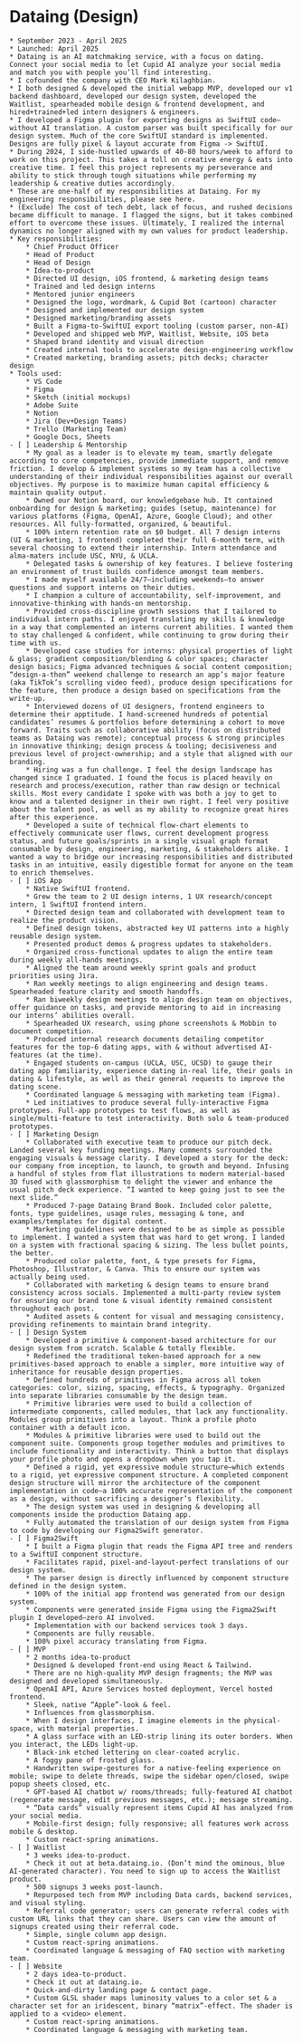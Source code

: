 # Dataing (Design)

    * September 2023 - April 2025
    * Launched: April 2025
    * Dataing is an AI matchmaking service, with a focus on dating. Connect your social media to let Cupid AI analyze your social media and match you with people you’ll find interesting.
    * I cofounded the company with CEO Mark Kilaghbian.
    * I both designed & developed the initial webapp MVP, developed our v1 backend dashboard, developed our design system, developed the Waitlist, spearheaded mobile design & frontend development, and hired+trained+led intern designers & engineers.
    * I developed a Figma plugin for exporting designs as SwiftUI code—without AI translation. A custom parser was built specifically for our design system. Much of the core SwiftUI standard is implemented. Designs are fully pixel & layout accurate from Figma -> SwiftUI.
    * During 2024, I side-hustled upwards of 40-80 hours/week to afford to work on this project. This takes a toll on creative energy & eats into creative time. I feel this project represents my perseverance and ability to stick through tough situations while performing my leadership & creative duties accordingly.
    * These are one-half of my responsibilities at Dataing. For my engineering responsibilities, please see here.
    * (Exclude) The cost of tech debt, lack of focus, and rushed decisions became difficult to manage. I flagged the signs, but it takes combined effort to overcome these issues. Ultimately, I realized the internal dynamics no longer aligned with my own values for product leadership.
    * Key responsibilities:
        * Chief Product Officer
        * Head of Product
        * Head of Design
        * Idea-to-product
        * Directed UI design, iOS frontend, & marketing design teams
        * Trained and led design interns
        * Mentored junior engineers
        * Designed the logo, wordmark, & Cupid Bot (cartoon) character
        * Designed and implemented our design system
        * Designed marketing/branding assets
        * Built a Figma-to-SwiftUI export tooling (custom parser, non-AI)
        * Developed and shipped web MVP, Waitlist, Website, iOS beta
        * Shaped brand identity and visual direction
        * Created internal tools to accelerate design-engineering workflow
        * Created marketing, branding assets; pitch decks; character design
    * Tools used:
        * VS Code
        * Figma
        * Sketch (initial mockups)
        * Adobe Suite
        * Notion
        * Jira (Dev+Design Teams)
        * Trello (Marketing Team)
        * Google Docs, Sheets
    - [ ] Leadership & Mentorship
        * My goal as a leader is to elevate my team, smartly delegate according to core competencies, provide immediate support, and remove friction. I develop & implement systems so my team has a collective understanding of their individual responsibilities against our overall objectives. My purpose is to maximize human capital efficiency & maintain quality output.
        * Owned our Notion board, our knowledgebase hub. It contained onboarding for design & marketing; guides (setup, maintenance) for various platforms (Figma, OpenAI, Azure, Google Cloud); and other resources. All fully-formatted, organized, & beautiful.
        * 100% intern retention rate on $0 budget. All 7 design interns (UI & marketing, 1 frontend) completed their full 6-month term, with several choosing to extend their internship. Intern attendance and alma-maters include USC, NYU, & UCLA.
        * Delegated tasks & ownership of key features. I believe fostering an environment of trust builds confidence amongst team members.
        * I made myself available 24/7–including weekends–to answer questions and support interns on their duties.
        * I champion a culture of accountability, self-improvement, and innovative-thinking with hands-on mentorship.
        * Provided cross-discipline growth sessions that I tailored to individual intern paths. I enjoyed translating my skills & knowledge in a way that complemented an interns current abilities. I wanted them to stay challenged & confident, while continuing to grow during their time with us.
        * Developed case studies for interns: physical properties of light & glass; gradient composition/blending & color spaces; character design basics; Figma advanced techniques & social content composition; “design-a-thon” weekend challenge to research an app’s major feature (aka TikTok’s scrolling video feed), produce design specifications for the feature, then produce a design based on specifications from the write-up.
        * Interviewed dozens of UI designers, frontend engineers to determine their apptitude. I hand-screened hundreds of potential candidates’ resumes & portfolios before determining a cohort to move forward. Traits such as collaborative ability (focus on distributed teams as Dataing was remote); conceptual process & strong principles in innovative thinking; design process & tooling; decisiveness and previous level of project-ownership; and a style that aligned with our branding.
        * Hiring was a fun challenge. I feel the design landscape has changed since I graduated. I found the focus is placed heavily on research and process/execution, rather than raw design or technical skills. Most every candidate I spoke with was both a joy to get to know and a talented designer in their own right. I feel very positive about the talent pool, as well as my ability to recognize great hires after this experience.
        * Developed a suite of technical flow-chart elements to effectively communicate user flows, current development progress status, and future goals/sprints in a single visual graph format consumable by design, engineering, marketing, & stakeholders alike. I wanted a way to bridge our increasing responsibilities and distributed tasks in an intuitive, easily digestible format for anyone on the team to enrich themselves.
    - [ ] iOS App
        * Native SwiftUI frontend.
        * Grew the team to 2 UI design interns, 1 UX research/concept intern, 1 SwiftUI frontend intern.
        * Directed design team and collaborated with development team to realize the product vision.
        * Defined design tokens, abstracted key UI patterns into a highly reusable design system.
        * Presented product demos & progress updates to stakeholders.
        * Organized cross-functional updates to align the entire team during weekly all-hands meetings.
        * Aligned the team around weekly sprint goals and product priorities using Jira.
        * Ran weekly meetings to align engineering and design teams. Spearheaded feature clarity and smooth handoffs.
        * Ran biweekly design meetings to align design team on objectives, offer guidance on tasks, and provide mentoring to aid in increasing our interns’ abilities overall.
        * Spearheaded UX research, using phone screenshots & Mobbin to document competition.
        * Produced internal research documents detailing competitor features for the top-6 dating apps, with & without advertised AI-features (at the time).
        * Engaged students on-campus (UCLA, USC, UCSD) to gauge their dating app familiarity, experience dating in-real life, their goals in dating & lifestyle, as well as their general requests to improve the dating scene.
        * Coordinated language & messaging with marketing team (Figma).
        * Led initiatives to produce several fully-interactive Figma prototypes. Full-app prototypes to test flows, as well as single/multi-feature to test interactivity. Both solo & team-produced prototypes.
    - [ ] Marketing Design
        * Collaborated with executive team to produce our pitch deck. Landed several key funding meetings. Many comments surrounded the engaging visuals & message clarity. I developed a story for the deck: our company from inception, to launch, to growth and beyond. Infusing a handful of styles from flat illustrations to modern material-based 3D fused with glassmorphism to delight the viewer and enhance the usual pitch deck experience. “I wanted to keep going just to see the next slide.”
        * Produced 7-page Dataing Brand Book. Included color palette, fonts, type guidelines, usage rules, messaging & tone, and examples/templates for digital content.
        * Marketing guidelines were designed to be as simple as possible to implement. I wanted a system that was hard to get wrong. I landed on a system with fractional spacing & sizing. The less bullet points, the better.
        * Produced color palette, font, & type presets for Figma, Photoshop, Illustrator, & Canva. This to ensure our system was actually being used.
        * Collaborated with marketing & design teams to ensure brand consistency across socials. Implemented a multi-party review system for ensuring our brand tone & visual identity remained consistent throughout each post.
        * Audited assets & content for visual and messaging consistency, providing refinements to maintain brand integrity.
    - [ ] Design System
        * Developed a primitive & component-based architecture for our design system from scratch. Scalable & totally flexible.
        * Redefined the traditional token-based approach for a new primitives-based approach to enable a simpler, more intuitive way of inheritance for reusable design properties.
        * Defined hundreds of primitives in Figma across all token categories: color, sizing, spacing, effects, & typography. Organized into separate libraries consumable by the design team.
        * Primitive libraries were used to build a collection of intermediate components, called modules, that lack any functionality. Modules group primitives into a layout. Think a profile photo container with a default icon.
        * Modules & primitive libraries were used to build out the component suite. Components group together modules and primitives to include functionality and interactivity. Think a button that displays your profile photo and opens a dropdown when you tap it.
        * Defined a rigid, yet expressive module structure–which extends to a rigid, yet expressive component structure. A completed component design structure will mirror the architecture of the component implementation in code–a 100% accurate representation of the component as a design, without sacrificing a designer’s flexibility.
        * The design system was used in designing & developing all components inside the production Dataing app.
        * Fully automated the translation of our design system from Figma to code by developing our Figma2Swift generator.
    - [ ] Figma2Swift
        * I built a Figma plugin that reads the Figma API tree and renders to a SwiftUI component structure.
        * Facilitates rapid, pixel-and-layout-perfect translations of our design system.
        * The parser design is directly influenced by component structure defined in the design system.
        * 100% of the initial app frontend was generated from our design system.
        * Components were generated inside Figma using the Figma2Swift plugin I developed–zero AI involved.
        * Implementation with our backend services took 3 days.
        * Components are fully reusable.
        * 100% pixel accuracy translating from Figma.
    - [ ] MVP
        * 2 months idea-to-product
        * Designed & developed front-end using React & Tailwind.
        * There are no high-quality MVP design fragments; the MVP was designed and developed simultaneously.
        * OpenAI API, Azure Services hosted deployment, Vercel hosted frontend.
        * Sleek, native “Apple”-look & feel.
        * Influences from glassmorphism.
        * When I design interfaces, I imagine elements in the physical-space, with material properties.
        * A glass surface with an LED-strip lining its outer borders. When you interact, the LEDs light-up.
        * Black-ink etched lettering on clear-coated acrylic.
        * A foggy pane of frosted glass.
        * Handwritten swipe-gestures for a native-feeling experience on mobile; swipe to delete threads, swipe the sidebar open/closed, swipe popup sheets closed, etc.
        * GPT-based AI chatbot w/ rooms/threads; fully-featured AI chatbot (regenerate message, edit previous messages, etc.); message streaming.
        * “Data cards” visually represent items Cupid AI has analyzed from your social media.
        * Mobile-first design; fully responsive; all features work across mobile & desktop.
        * Custom react-spring animations.
    - [ ] Waitlist
        * 3 weeks idea-to-product.
        * Check it out at beta.dataing.io. (Don’t mind the ominous, blue AI-generated character). You need to sign up to access the Waitlist product.
        * 500 signups 3 weeks post-launch.
        * Repurposed tech from MVP including Data cards, backend services, and visual styling.
        * Referral code generator; users can generate referral codes with custom URL links that they can share. Users can view the amount of signups created using their referral code.
        * Simple, single column app design.
        * Custom react-spring animations.
        * Coordinated language & messaging of FAQ section with marketing team.
    - [ ] Website
        * 2 days idea-to-product.
        * Check it out at dataing.io.
        * Quick-and-dirty landing page & contact page.
        * Custom GLSL shader maps luminosity values to a color set & a character set for an iridescent, binary “matrix”-effect. The shader is applied to a <video> element.
        * Custom react-spring animations.
        * Coordinated language & messaging with marketing team.
